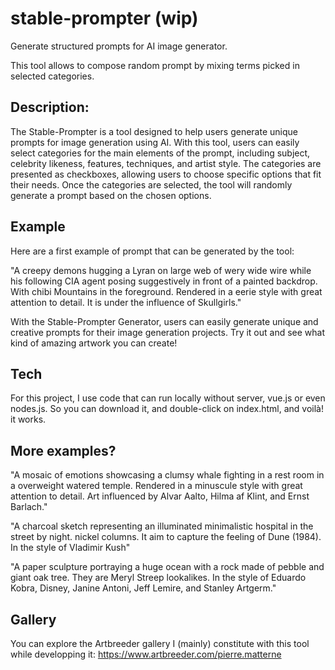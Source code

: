 # stable-prompter (wip)
Generate structured prompts for AI image generator. 

This tool allows to compose random prompt by mixing terms picked in selected categories.

## Description: 

The Stable-Prompter is a tool designed to help users generate unique prompts for image generation using AI. With this tool, users can easily select categories for the main elements of the prompt, including subject, celebrity likeness, features, techniques, and artist style. The categories are presented as checkboxes, allowing users to choose specific options that fit their needs. Once the categories are selected, the tool will randomly generate a prompt based on the chosen options.

## Example

Here are a first example of prompt that can be generated by the tool:

"A creepy demons hugging a Lyran on large web of wery wide wire while his following CIA agent posing suggestively in front of a painted backdrop. With chibi Mountains in the foreground. Rendered in a eerie style with great attention to detail. It is under the influence of Skullgirls."

With the Stable-Prompter Generator, users can easily generate unique and creative prompts for their image generation projects. Try it out and see what kind of amazing artwork you can create!

## Tech

For this project, I use code that can run locally without server, vue.js or even nodes.js. So you can download it, and double-click on index.html, and voilà! it works.

## More examples?

"A mosaic of emotions showcasing a clumsy whale fighting in a rest room in a overweight watered temple. Rendered in a minuscule style with great attention to detail. Art influenced by Alvar Aalto, Hilma af Klint, and Ernst Barlach."

"A charcoal sketch representing an illuminated minimalistic hospital in the street by night. nickel columns. It aim to capture the feeling of Dune (1984). In the style of Vladimir Kush"

"A paper sculpture portraying a huge ocean with a rock made of pebble and giant oak tree. They are Meryl Streep lookalikes. In the style of Eduardo Kobra, Disney, Janine Antoni, Jeff Lemire, and Stanley Artgerm."

## Gallery

You can explore the Artbreeder gallery I (mainly) constitute with this tool while developping it: https://www.artbreeder.com/pierre.matterne
